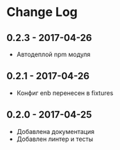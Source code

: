 # Change Log

## 0.2.3 - 2017-04-26

* Автодеплой npm модуля

## 0.2.1 - 2017-04-26

* Конфиг enb перенесен в fixtures

## 0.2.0 - 2017-04-25

* Добавлена документация
* Добавлен линтер и тесты
